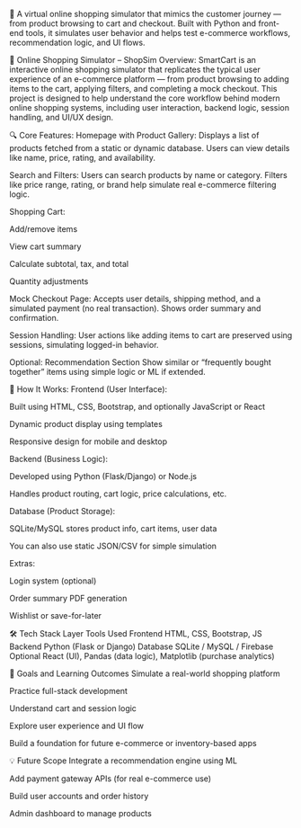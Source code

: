 🛒 A virtual online shopping simulator that mimics the customer journey — from product browsing to cart and checkout. Built with Python and front-end tools, it simulates user behavior and helps test e-commerce workflows, recommendation logic, and UI flows.

🛒 Online Shopping Simulator – ShopSim Overview: SmartCart is an interactive online shopping simulator that replicates the typical user experience of an e-commerce platform — from product browsing to adding items to the cart, applying filters, and completing a mock checkout. This project is designed to help understand the core workflow behind modern online shopping systems, including user interaction, backend logic, session handling, and UI/UX design.

🔍 Core Features: Homepage with Product Gallery: Displays a list of products fetched from a static or dynamic database. Users can view details like name, price, rating, and availability.

Search and Filters: Users can search products by name or category. Filters like price range, rating, or brand help simulate real e-commerce filtering logic.

Shopping Cart:

Add/remove items

View cart summary

Calculate subtotal, tax, and total

Quantity adjustments

Mock Checkout Page: Accepts user details, shipping method, and a simulated payment (no real transaction). Shows order summary and confirmation.

Session Handling: User actions like adding items to cart are preserved using sessions, simulating logged-in behavior.

Optional: Recommendation Section Show similar or “frequently bought together” items using simple logic or ML if extended.

🧠 How It Works: Frontend (User Interface):

Built using HTML, CSS, Bootstrap, and optionally JavaScript or React

Dynamic product display using templates

Responsive design for mobile and desktop

Backend (Business Logic):

Developed using Python (Flask/Django) or Node.js

Handles product routing, cart logic, price calculations, etc.

Database (Product Storage):

SQLite/MySQL stores product info, cart items, user data

You can also use static JSON/CSV for simple simulation

Extras:

Login system (optional)

Order summary PDF generation

Wishlist or save-for-later

🛠️ Tech Stack Layer Tools Used Frontend HTML, CSS, Bootstrap, JS Backend Python (Flask or Django) Database SQLite / MySQL / Firebase Optional React (UI), Pandas (data logic), Matplotlib (purchase analytics)

🎯 Goals and Learning Outcomes Simulate a real-world shopping platform

Practice full-stack development

Understand cart and session logic

Explore user experience and UI flow

Build a foundation for future e-commerce or inventory-based apps

💡 Future Scope Integrate a recommendation engine using ML

Add payment gateway APIs (for real e-commerce use)

Build user accounts and order history

Admin dashboard to manage products
